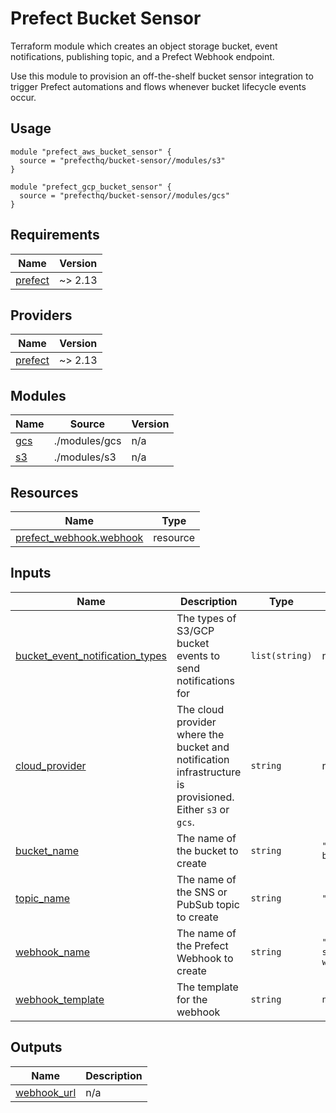 # Prefect Bucket Sensor
Terraform module which creates an object storage bucket, event notifications, publishing topic, and a Prefect Webhook endpoint.

Use this module to provision an off-the-shelf bucket sensor integration to trigger Prefect automations and flows whenever bucket lifecycle events occur.

## Usage

```hcl
module "prefect_aws_bucket_sensor" {
  source = "prefecthq/bucket-sensor//modules/s3"
}

module "prefect_gcp_bucket_sensor" {
  source = "prefecthq/bucket-sensor//modules/gcs"
}
```

<!-- BEGIN_TF_DOCS -->
## Requirements

| Name | Version |
|------|---------|
| <a name="requirement_prefect"></a> [prefect](#requirement\_prefect) | ~> 2.13 |

## Providers

| Name | Version |
|------|---------|
| <a name="provider_prefect"></a> [prefect](#provider\_prefect) | ~> 2.13 |

## Modules

| Name | Source | Version |
|------|--------|---------|
| <a name="module_gcs"></a> [gcs](#module\_gcs) | ./modules/gcs | n/a |
| <a name="module_s3"></a> [s3](#module\_s3) | ./modules/s3 | n/a |

## Resources

| Name | Type |
|------|------|
| [prefect_webhook.webhook](https://registry.terraform.io/providers/prefecthq/prefect/latest/docs/resources/webhook) | resource |

## Inputs

| Name | Description | Type | Default | Required |
|------|-------------|------|---------|:--------:|
| <a name="input_bucket_event_notification_types"></a> [bucket\_event\_notification\_types](#input\_bucket\_event\_notification\_types) | The types of S3/GCP bucket events to send notifications for | `list(string)` | n/a | yes |
| <a name="input_cloud_provider"></a> [cloud\_provider](#input\_cloud\_provider) | The cloud provider where the bucket and notification infrastructure is provisioned. Either `s3` or `gcs`. | `string` | n/a | yes |
| <a name="input_bucket_name"></a> [bucket\_name](#input\_bucket\_name) | The name of the bucket to create | `string` | `"sensor-bucket"` | no |
| <a name="input_topic_name"></a> [topic\_name](#input\_topic\_name) | The name of the SNS or PubSub topic to create | `string` | `"topic"` | no |
| <a name="input_webhook_name"></a> [webhook\_name](#input\_webhook\_name) | The name of the Prefect Webhook to create | `string` | `"bucket-sensor-webhook"` | no |
| <a name="input_webhook_template"></a> [webhook\_template](#input\_webhook\_template) | The template for the webhook | `string` | `null` | no |

## Outputs

| Name | Description |
|------|-------------|
| <a name="output_webhook_url"></a> [webhook\_url](#output\_webhook\_url) | n/a |
<!-- END_TF_DOCS -->
